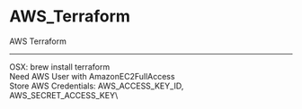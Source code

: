 # AWS_Terraform
AWS Terraform
- - -
OSX: brew install terraform\
Need AWS User with AmazonEC2FullAccess\
Store AWS Credentials: AWS_ACCESS_KEY_ID, AWS_SECRET_ACCESS_KEY\
